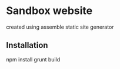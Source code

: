 # Sandbox website

created using assemble static site generator

## Installation

  npm install
  grunt build